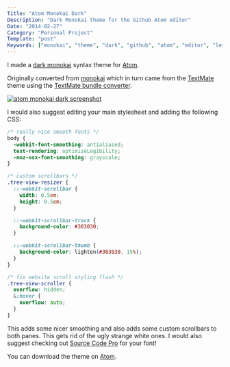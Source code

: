 ```yaml
---
Title: "Atom Monokai Dark"
Description: "Dark Monokai theme for the Github Atom editor"
Date: "2014-02-27"
Category: "Personal Project"
Template: "post"
Keywords: ["monokai", "theme", "dark", "github", "atom", "editor", "less", "css", "tmtheme", "font", "smoothing", "scrollbars"]
---
```


I made a [dark monokai](http://atom.io/packages/monokai-dark) syntax theme for [Atom](http://atom.io/).

Originally converted from [monokai](https://github.com/kevinsawicki/monokai) which in turn came from the [TextMate](http://www.monokai.nl/blog/wp-content/asdev/Monokai.tmTheme) theme using the [TextMate bundle converter](http://atom.io/docs/latest/converting-a-text-mate-theme).

<div class="center">
  <a href="/images/atom-monokai-dark.png" target="_blank"><img alt="atom monokai dark screenshot" src="/images/atom-monokai-dark.png" ></a>
</div>

I would also suggest editing your main stylesheet and adding the following CSS:

```css
/* really nice smooth fonts */
body {
  -webkit-font-smoothing: antialiased;
  text-rendering: optimizeLegibility;
  -moz-osx-font-smoothing: grayscale;
}

/* custom scrollbars */
.tree-view-resizer {
  ::-webkit-scrollbar {
    width: 0.5em;
    height: 0.5em;
  }

  ::-webkit-scrollbar-track {
    background-color: #303030;
  }

  ::-webkit-scrollbar-thumb {
    background-color: lighten(#303030, 15%);
  }
}

/* fix website scroll styling flash */
.tree-view-scroller {
  overflow: hidden;
  &:hover {
    overflow: auto;
  }
}
```

This adds some nicer smoothing and also adds some custom scrollbars to both panes. This gets rid of the ugly strange white ones. I would also suggest checking out [Source Code Pro](https://ohdoylerules.com/web/source-code-pro-sublime) for your font!

You can download the theme on [Atom](http://atom.io/packages/monokai-dark).
